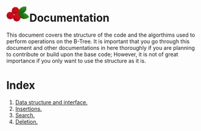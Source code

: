<h1><img src ="Art/cranberries_white_small.png" alt = "cranberries" width="12%">Documentation</h1>

This document covers the structure of the code and the algorthims used to perform operations on the B-Tree. It is important that you go through this document and other documentations in here thoroughly if you are planning to contribute or build upon the base code; However, it is not of great importance if you only want to use the structure as it is.

# Index 

1. [Data structure and interface.](datastruct_and_int.md)
2. [Insertions.](insertions.md)
3. [Search.](search.md)
4. [Deletion.](delete.md)


